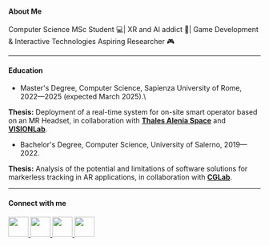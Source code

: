 #### About Me

Computer Science MSc Student 💻| XR and AI addict 🧠| Game Development & Interactive Technologies Aspiring Researcher 🎮

---

#### Education

- Master's Degree, Computer Science, Sapienza University of Rome, 2022—2025 (expected March 2025).\
<p>
    <strong>Thesis:</strong> Deployment of a real-time system for on-site smart operator based on an MR Headset, in collaboration with
    <a href='https://www.thalesaleniaspace.com/en' target='_blank'><strong>Thales Alenia Space</strong></a> and 
    <a href='https://visionlab.di.uniroma1.it/' target='_blank'><strong>VISIONLab</strong></a>.
</p>

- Bachelor's Degree, Computer Science, University of Salerno, 2019—2022.
<p>
    <strong>Thesis:</strong> Analysis of the potential and limitations of software solutions for markerless tracking in AR applications, in collaboration with
    <a href='https://docenti.unisa.it/en/research/laboratories?id=138' target='_blank'><strong>CGLab</strong></a>.
</p>

---

#### Connect with me

  <a href="https://www.linkedin.com/in/ilaria-de-sio/" target="blank">
    <img src="https://skillicons.dev/icons?i=linkedin" width="40"/>
  </a>
  <a href="https://instagram.com/ilariadesio_" target="blank">
    <img src="https://skillicons.dev/icons?i=instagram" width="40"/>
  </a>
  <a href="https://discord.gg/790478358814261272" target="blank">
    <img src="https://skillicons.dev/icons?i=discord" width="40"/>
  </a>
  <a href="mailto:desio.2064970@studenti.uniroma1.it" target="blank">
    <img src="https://skillicons.dev/icons?i=gmail" width="40"/>
  </a>
